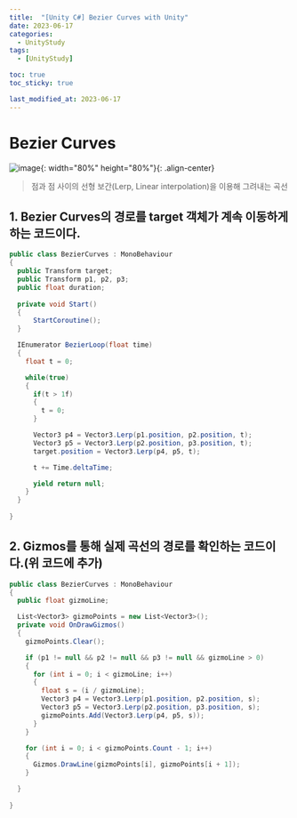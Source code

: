 ```yaml
---
title:  "[Unity C#] Bezier Curves with Unity"
date: 2023-06-17
categories:
  - UnityStudy
tags:
  - [UnityStudy]

toc: true
toc_sticky: true

last_modified_at: 2023-06-17
---
```


# Bezier Curves
![image](https://postfiles.pstatic.net/data20/2006/11/7/225/Bezier_quadratic_anim-kyuniitale.gif?type=w2){: width="80%" height="80%"}{: .align-center}
>점과 점 사이의 선형 보간(Lerp, Linear interpolation)을 이용해 그려내는 곡선

## 1. Bezier Curves의 경로를 target 객체가 계속 이동하게 하는 코드이다.

  ```c#
public class BezierCurves : MonoBehaviour 
{
    public Transform target;
    public Transform p1, p2, p3;
    public float duration;
    
    private void Start() 
    {
        StartCoroutine();
    }

    IEnumerator BezierLoop(float time)
    {
      float t = 0;

      while(true)
      {
        if(t > 1f)
        {
          t = 0;
        }

        Vector3 p4 = Vector3.Lerp(p1.position, p2.position, t);
        Vector3 p5 = Vector3.Lerp(p2.position, p3.position, t);
        target.position = Vector3.Lerp(p4, p5, t);

        t += Time.deltaTime;

        yield return null;
      }
    }
    
}
  ``` 

## 2. Gizmos를 통해 실제 곡선의 경로를 확인하는 코드이다.(위 코드에 추가)

  ```c#
  public class BezierCurves : MonoBehaviour 
{
    public float gizmoLine;

    List<Vector3> gizmoPoints = new List<Vector3>();
    private void OnDrawGizmos()
    {
      gizmoPoints.Clear();

      if (p1 != null && p2 != null && p3 != null && gizmoLine > 0)
      {
        for (int i = 0; i < gizmoLine; i++)
        {
          float s = (i / gizmoLine);
          Vector3 p4 = Vector3.Lerp(p1.position, p2.position, s);
          Vector3 p5 = Vector3.Lerp(p2.position, p3.position, s);
          gizmoPoints.Add(Vector3.Lerp(p4, p5, s));
        }
      }

      for (int i = 0; i < gizmoPoints.Count - 1; i++)
      {
        Gizmos.DrawLine(gizmoPoints[i], gizmoPoints[i + 1]); 
      }

    }
    
}
  ```
